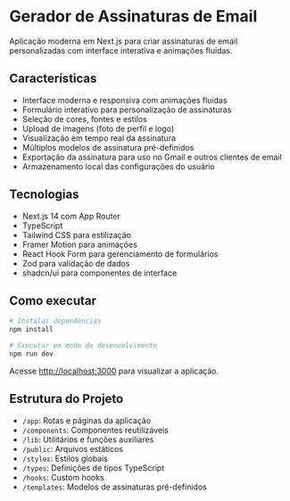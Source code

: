 # Gerador de Assinaturas de Email

Aplicação moderna em Next.js para criar assinaturas de email personalizadas com interface interativa e animações fluidas.

## Características

- Interface moderna e responsiva com animações fluidas
- Formulário interativo para personalização de assinaturas
- Seleção de cores, fontes e estilos
- Upload de imagens (foto de perfil e logo)
- Visualização em tempo real da assinatura
- Múltiplos modelos de assinatura pré-definidos
- Exportação da assinatura para uso no Gmail e outros clientes de email
- Armazenamento local das configurações do usuário

## Tecnologias

- Next.js 14 com App Router
- TypeScript
- Tailwind CSS para estilização
- Framer Motion para animações
- React Hook Form para gerenciamento de formulários
- Zod para validação de dados
- shadcn/ui para componentes de interface

## Como executar

```bash
# Instalar dependências
npm install

# Executar em modo de desenvolvimento
npm run dev
```

Acesse [http://localhost:3000](http://localhost:3000) para visualizar a aplicação.

## Estrutura do Projeto

- `/app`: Rotas e páginas da aplicação
- `/components`: Componentes reutilizáveis
- `/lib`: Utilitários e funções auxiliares
- `/public`: Arquivos estáticos
- `/styles`: Estilos globais
- `/types`: Definições de tipos TypeScript
- `/hooks`: Custom hooks
- `/templates`: Modelos de assinaturas pré-definidos
